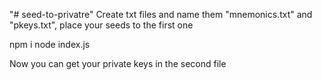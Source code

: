 "# seed-to-privatre" 
Create txt files and name them "mnemonics.txt" and "pkeys.txt", place your seeds to the first one

npm i
node index.js

Now you can get your private keys in the second file
